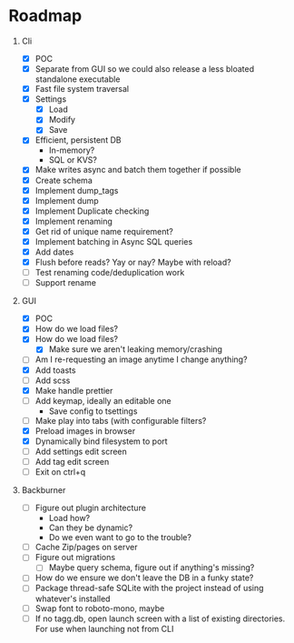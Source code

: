 # Roadmap

1. Cli

    - [x] POC
    - [x] Separate from GUI so we could also release a less bloated standalone executable
    - [x] Fast file system traversal
    - [x] Settings
        - [x] Load
        - [x] Modify
        - [x] Save
    - [x] Efficient, persistent DB
        - In-memory?
        - SQL or KVS?
    - [x] Make writes async and batch them together if possible
    - [x] Create schema
    - [x] Implement dump_tags
    - [x] Implement dump
    - [x] Implement Duplicate checking
    - [x] Implement renaming
    - [x] Get rid of unique name requirement?
    - [x] Implement batching in Async SQL queries
    - [x] Add dates
    - [x] Flush before reads? Yay or nay? Maybe with reload?
    - [ ] Test renaming code/deduplication work
    - [ ] Support rename

2. GUI

    - [x] POC
    - [x] How do we load files?
    - [x] How do we load files?
        - [x] Make sure we aren't leaking memory/crashing
    - [ ] Am I re-requesting an image anytime I change anything?
    - [x] Add toasts
    - [ ] Add scss
    - [x] Make handle prettier
    - [ ] Add keymap, ideally an editable one
        - Save config to tsettings
    - [ ] Make play into tabs (with configurable filters?
    - [x] Preload images in browser
    - [x] Dynamically bind filesystem to port
    - [ ] Add settings edit screen
    - [ ] Add tag edit screen
    - [ ] Exit on ctrl+q

3. Backburner
    - [ ] Figure out plugin architecture
        - Load how?
        - Can they be dynamic?
        - Do we even want to go to the trouble?
    - [ ] Cache Zip/pages on server
    - [ ] Figure out migrations
        - [ ] Maybe query schema, figure out if anything's missing?
    - [ ] How do we ensure we don't leave the DB in a funky state?
    - [ ] Package thread-safe SQLite with the project instead of using whatever's installed
    - [ ] Swap font to roboto-mono, maybe
    - [ ] If no tagg.db, open launch screen with a list of existing directories. For use when launching not from CLI

